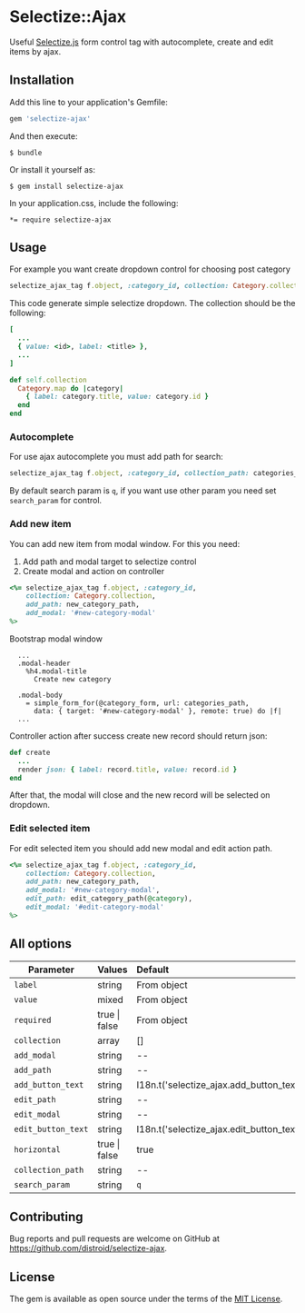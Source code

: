 # Selectize::Ajax

Useful [Selectize.js](https://selectize.github.io/selectize.js/) form control tag with autocomplete, create and edit items by ajax.

## Installation

Add this line to your application's Gemfile:

```ruby
gem 'selectize-ajax'
```

And then execute:

    $ bundle

Or install it yourself as:

    $ gem install selectize-ajax
    
In your application.css, include the following:

    *= require selectize-ajax

## Usage

For example you want create dropdown control for choosing post category

```ruby
selectize_ajax_tag f.object, :category_id, collection: Category.collection
```

This code generate simple selectize dropdown.
The collection should be the following:

```ruby
[
  ...
  { value: <id>, label: <title> },
  ...
]
```

```ruby
def self.collection
  Category.map do |category|
    { label: category.title, value: category.id }
  end
end
```
### Autocomplete

For use ajax autocomplete you must add path for search:
```ruby
selectize_ajax_tag f.object, :category_id, collection_path: categories_autocomplete_path
```

By default search param is `q`, if you want use other param you need set `search_param` for control.

### Add new item

You can add new item from modal window. For this you need:

 1. Add path and modal target to selectize control
 2. Create modal and action on controller

```ruby
<%= selectize_ajax_tag f.object, :category_id,
    collection: Category.collection,
    add_path: new_category_path,
    add_modal: '#new-category-modal'
%>
```

Bootstrap modal window
```haml
  ...
  .modal-header
    %h4.modal-title
      Create new category

  .modal-body
    = simple_form_for(@category_form, url: categories_path,
      data: { target: '#new-category-modal' }, remote: true) do |f|
  ...
```

Controller action after success create new record should return json:
```ruby
def create
  ...
  render json: { label: record.title, value: record.id }
end
```

After that, the modal will close and the new record will be selected on dropdown.

### Edit selected item

For edit selected item you should add new modal and edit action path.

```ruby
<%= selectize_ajax_tag f.object, :category_id,
    collection: Category.collection,
    add_path: new_category_path,
    add_modal: '#new-category-modal',
    edit_path: edit_category_path(@category),
    edit_modal: '#edit-category-modal'
%>
```

## All options

 Parameter        | Values            | Default
------------------|:------------------|:----------------
`label`           | string            | From object
`value`           | mixed             | From object
`required`        | true \| false     | From object
`collection`      | array             | []
`add_modal`       | string            | --
`add_path`        | string            | --
`add_button_text` | string            | I18n.t('selectize_ajax.add_button_text')
`edit_path`       | string            | --
`edit_modal`      | string            | --
`edit_button_text`| string            | I18n.t('selectize_ajax.edit_button_text')
`horizontal`      | true \| false     | true
`collection_path` | string            | --
`search_param`    | string            | `q`

## Contributing

Bug reports and pull requests are welcome on GitHub at https://github.com/distroid/selectize-ajax.


## License

The gem is available as open source under the terms of the [MIT License](http://opensource.org/licenses/MIT).

